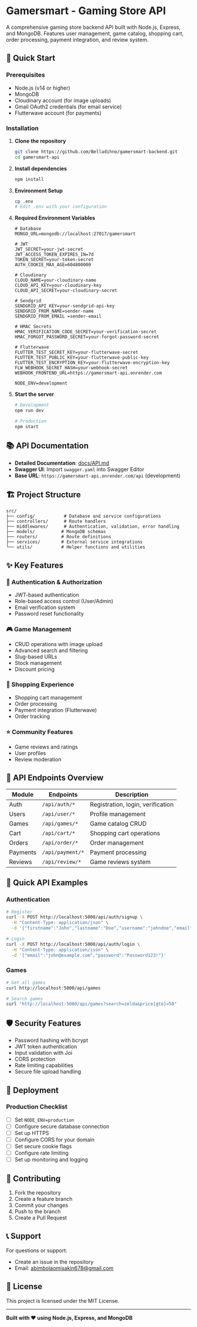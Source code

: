 # Gamersmart - Gaming Store API

A comprehensive gaming store backend API built with Node.js, Express, and MongoDB. Features user management, game catalog, shopping cart, order processing, payment integration, and review system.

## 🚀 Quick Start

### Prerequisites

- Node.js (v14 or higher)
- MongoDB
- Cloudinary account (for image uploads)
- Gmail OAuth2 credentials (for email service)
- Flutterwave account (for payments)

### Installation

1. **Clone the repository**

   ```bash
   git clone https://github.com/Belladihno/gamersmart-backend.git
   cd gamersmart-api
   ```

2. **Install dependencies**

   ```bash
   npm install
   ```

3. **Environment Setup**

   ```bash
   cp .env
   # Edit .env with your configuration
   ```

4. **Required Environment Variables**

   ```env
   # Database
   MONGO_URL=mongodb://localhost:27017/gamersmart

   # JWT
   JWT_SECRET=your-jwt-secret
   JWT_ACCESS_TOKEN_EXPIRES_IN=7d
   TOKEN_SECRET=your-token-secret
   AUTH_COOKIE_MAX_AGE=604800000

   # Cloudinary
   CLOUD_NAME=your-cloudinary-name
   CLOUD_API_KEY=your-cloudinary-key
   CLOUD_API_SECRET=your-cloudinary-secret

   # Sendgrid
   SENDGRID_API_KEY=your-sendgrid-api-key
   SENDGRID_FROM_NAME=sender-name
   SENDGRID_FROM_EMAIL =sender-email

   # HMAC Secrets
   HMAC_VERIFICATION_CODE_SECRET=your-verification-secret
   HMAC_FORGOT_PASSWORD_SECRET=your-forgot-password-secret

   # Flutterwave
   FLUTTER_TEST_SECRET_KEY=your-flutterwave-secret
   FLUTTER_TEST_PUBLIC_KEY=your-flutterwave-public-key
   FLUTTER_TEST_ENCRYPTION_KEY=your-flutterwave-encryption-key
   FLW_WEBHOOK_SECRET_HASH=your-webhook-secret
   WEBHOOK_FRONTEND_URL=https://gamersmart-api.onrender.com

   NODE_ENV=development
   ```

5. **Start the server**

   ```bash
   # Development
   npm run dev

   # Production
   npm start
   ```

## 📚 API Documentation

- **Detailed Documentation**: [docs/API.md](docs/API.md)
- **Swagger UI**: Import `swagger.yaml` into Swagger Editor
- **Base URL**: `https://gamersmart-api.onrender.com/api` (development)

## 🏗️ Project Structure

```
src/
├── config/           # Database and service configurations
├── controllers/      # Route handlers
├── middlewares/      # Authentication, validation, error handling
├── models/          # MongoDB schemas
├── routers/         # Route definitions
├── services/        # External service integrations
└── utils/           # Helper functions and utilities
```

## ✨ Key Features

### 🔐 Authentication & Authorization

- JWT-based authentication
- Role-based access control (User/Admin)
- Email verification system
- Password reset functionality

### 🎮 Game Management

- CRUD operations with image upload
- Advanced search and filtering
- Slug-based URLs
- Stock management
- Discount pricing

### 🛒 Shopping Experience

- Shopping cart management
- Order processing
- Payment integration (Flutterwave)
- Order tracking

### ⭐ Community Features

- Game reviews and ratings
- User profiles
- Review moderation

## 🔧 API Endpoints Overview

| Module   | Endpoints        | Description                       |
| -------- | ---------------- | --------------------------------- |
| Auth     | `/api/auth/*`    | Registration, login, verification |
| Users    | `/api/user/*`    | Profile management                |
| Games    | `/api/games/*`   | Game catalog CRUD                 |
| Cart     | `/api/cart/*`    | Shopping cart operations          |
| Orders   | `/api/order/*`   | Order management                  |
| Payments | `/api/payment/*` | Payment processing                |
| Reviews  | `/api/review/*`  | Game reviews system               |

## 🚦 Quick API Examples

### Authentication

```bash
# Register
curl -X POST http://localhost:5000/api/auth/signup \
  -H "Content-Type: application/json" \
  -d '{"firstname":"John","lastname":"Doe","username":"johndoe","email":"john@example.com","password":"Password123!"}'

# Login
curl -X POST http://localhost:5000/api/auth/login \
  -H "Content-Type: application/json" \
  -d '{"email":"john@example.com","password":"Password123!"}'
```

### Games

```bash
# Get all games
curl http://localhost:5000/api/games

# Search games
curl "http://localhost:5000/api/games?search=zelda&price[gte]=50"
```

## 🛡️ Security Features

- Password hashing with bcrypt
- JWT token authentication
- Input validation with Joi
- CORS protection
- Rate limiting capabilities
- Secure file upload handling

## 🚀 Deployment

### Production Checklist

- [ ] Set `NODE_ENV=production`
- [ ] Configure secure database connection
- [ ] Set up HTTPS
- [ ] Configure CORS for your domain
- [ ] Set secure cookie flags
- [ ] Configure rate limiting
- [ ] Set up monitoring and logging

## 🤝 Contributing

1. Fork the repository
2. Create a feature branch
3. Commit your changes
4. Push to the branch
5. Create a Pull Request

## 📞 Support

For questions or support:

- Create an issue in the repository
- Email: abimbolaomisakin678@gmail.com

## 📄 License

This project is licensed under the MIT License.

---

**Built with ❤️ using Node.js, Express, and MongoDB**
